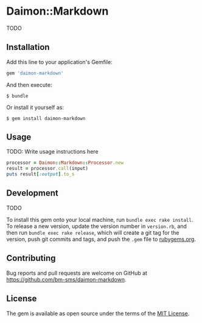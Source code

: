 # Daimon::Markdown

TODO

## Installation

Add this line to your application's Gemfile:

```ruby
gem 'daimon-markdown'
```

And then execute:

    $ bundle

Or install it yourself as:

    $ gem install daimon-markdown

## Usage

TODO: Write usage instructions here

```ruby
processor = Daimon::Markdown::Processor.new
result = processor.call(input)
puts result[:output].to_s
```

## Development

TODO

To install this gem onto your local machine, run `bundle exec rake install`. To release a new version, update the version number in `version.rb`, and then run `bundle exec rake release`, which will create a git tag for the version, push git commits and tags, and push the `.gem` file to [rubygems.org](https://rubygems.org).

## Contributing

Bug reports and pull requests are welcome on GitHub at https://github.com/bm-sms/daimon-markdown.


## License

The gem is available as open source under the terms of the [MIT License](http://opensource.org/licenses/MIT).

